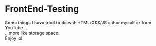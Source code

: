 # FrontEnd-Testing
Some things I have tried to do with HTML/CSS/JS either myself or from YouTube...\
...more like storage space.\
Enjoy lol
